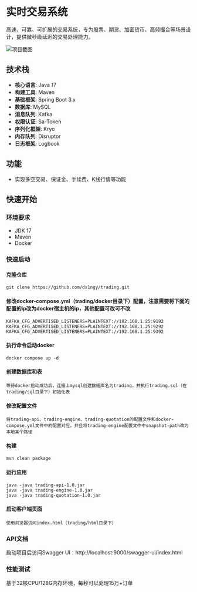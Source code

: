 # 实时交易系统

高速、可靠、可扩展的交易系统，专为股票、期货、加密货币、高频撮合等场景设计，提供微秒级延迟的交易处理能力。

![项目截图](https://img.yc8879.com/trading.png) <!-- 可选 -->

## 技术栈

- **核心语言**: Java 17
- **构建工具**: Maven
- **基础框架**: Spring Boot 3.x
- **数据库**: MySQL
- **消息队列**: Kafka
- **权限认证**: Sa-Token
- **序列化框架**: Kryo
- **内存队列**: Disruptor
- **日志框架**: Logbook

## 功能

- 实现多空交易、保证金、手续费、K线行情等功能

## 快速开始

### 环境要求

- JDK 17
- Maven
- Docker

### 快速启动

#### 克隆仓库

```
git clone https://github.com/dx1ngy/trading.git
```

#### 修改docker-compose.yml（trading/docker目录下）配置，注意需要将下面的配置的ip改为docker宿主机的ip，其他配置可改可不改

```
KAFKA_CFG_ADVERTISED_LISTENERS=PLAINTEXT://192.168.1.25:9192
KAFKA_CFG_ADVERTISED_LISTENERS=PLAINTEXT://192.168.1.25:9292
KAFKA_CFG_ADVERTISED_LISTENERS=PLAINTEXT://192.168.1.25:9392
```

#### 执行命令启动docker

```
docker compose up -d
```

#### 创建数据库和表

```
等待docker启动成功后，连接上mysql创建数据库名为trading，并执行trading.sql（在trading/sql目录下）初始化表
```

#### 修改配置文件

```
将trading-api、trading-engine、trading-quotation的配置文件和docker-compose.yml文件中的配置对应，并且将trading-engine配置文件中snapshot-path改为本地某个路径
```

#### 构建

```
mvn clean package
```

#### 运行应用

```
java -java trading-api-1.0.jar
java -java trading-engine-1.0.jar
java -java trading-quotation-1.0.jar
```

#### 启动客户端页面

```
使用浏览器访问index.html（trading/html目录下）
```

### API文档

启动项目后访问Swagger UI：http://localhost:9000/swagger-ui/index.html

### 性能测试

基于32核CPU/128G内存环境，每秒可以处理15万+订单




